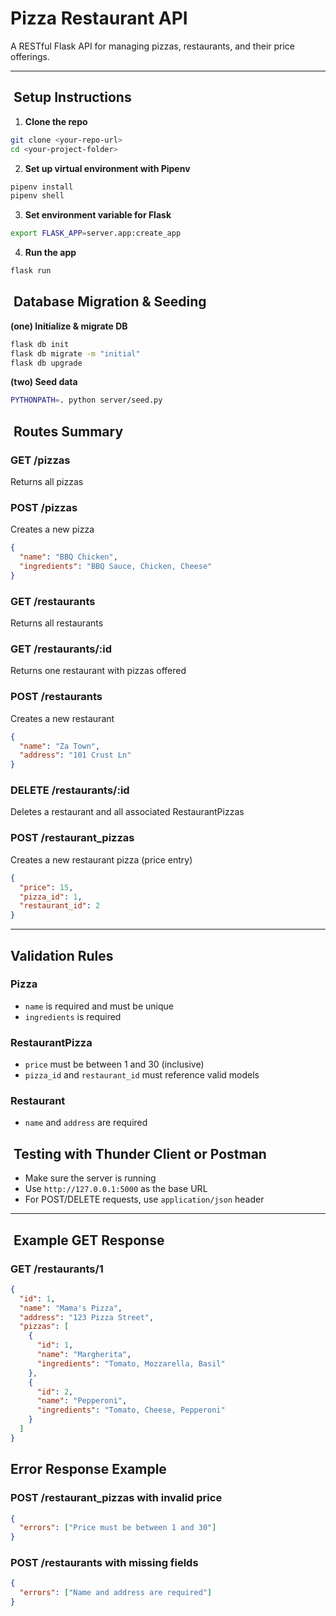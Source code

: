 # Pizza Restaurant API

A RESTful Flask API for managing pizzas, restaurants, and their price offerings.

---

##  Setup Instructions

1. **Clone the repo**

```bash
git clone <your-repo-url>
cd <your-project-folder>
```

2. **Set up virtual environment with Pipenv**

```bash
pipenv install
pipenv shell
```

3. **Set environment variable for Flask**

```bash
export FLASK_APP=server.app:create_app
```

4. **Run the app**

```bash
flask run
```

##  Database Migration & Seeding

**(one) Initialize & migrate DB**

```bash
flask db init
flask db migrate -m "initial"
flask db upgrade
```

**(two) Seed data**

```bash
PYTHONPATH=. python server/seed.py
```

##  Routes Summary

### GET /pizzas

Returns all pizzas

### POST /pizzas

Creates a new pizza

```json
{
  "name": "BBQ Chicken",
  "ingredients": "BBQ Sauce, Chicken, Cheese"
}
```

### GET /restaurants

Returns all restaurants

### GET /restaurants/\:id

Returns one restaurant with pizzas offered

### POST /restaurants

Creates a new restaurant

```json
{
  "name": "Za Town",
  "address": "101 Crust Ln"
}
```

### DELETE /restaurants/\:id

Deletes a restaurant and all associated RestaurantPizzas

### POST /restaurant\_pizzas

Creates a new restaurant pizza (price entry)

```json
{
  "price": 15,
  "pizza_id": 1,
  "restaurant_id": 2
}
```

---

## Validation Rules

### Pizza

* `name` is required and must be unique
* `ingredients` is required

### RestaurantPizza

* `price` must be between 1 and 30 (inclusive)
* `pizza_id` and `restaurant_id` must reference valid models

### Restaurant

* `name` and `address` are required

##  Testing with Thunder Client or Postman

* Make sure the server is running
* Use `http://127.0.0.1:5000` as the base URL
* For POST/DELETE requests, use `application/json` header

---

##  Example GET Response

### GET /restaurants/1

```json
{
  "id": 1,
  "name": "Mama's Pizza",
  "address": "123 Pizza Street",
  "pizzas": [
    {
      "id": 1,
      "name": "Margherita",
      "ingredients": "Tomato, Mozzarella, Basil"
    },
    {
      "id": 2,
      "name": "Pepperoni",
      "ingredients": "Tomato, Cheese, Pepperoni"
    }
  ]
}
```


## Error Response Example

### POST /restaurant\_pizzas with invalid price

```json
{
  "errors": ["Price must be between 1 and 30"]
}
```

### POST /restaurants with missing fields

```json
{
  "errors": ["Name and address are required"]
}
```

